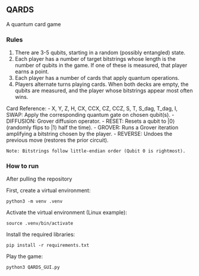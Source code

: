 ## QARDS
A quantum card game

### Rules
1. There are 3-5 qubits, starting in a random (possibly entangled) state.
2. Each player has a number of target bitstrings whose length is the number of qubits in the game.
   If one of these is measured, that player earns a point.
3. Each player has a number of cards that apply quantum operations.
4. Players alternate turns playing cards. When both decks are empty, the qubits are measured, and the player whose bitstrings appear most often wins.

Card Reference:
    - X, Y, Z, H, CX, CCX, CZ, CCZ, S, T, S_dag, T_dag, I, SWAP:
      Apply the corresponding quantum gate on chosen qubit(s).
    - DIFFUSION: Grover diffusion operator.
    - RESET: Resets a qubit to |0⟩ (randomly flips to |1⟩ half the time).
    - GROVER: Runs a Grover iteration amplifying a bitstring chosen by the player.
    - REVERSE: Undoes the previous move (restores the prior circuit).

    Note: Bitstrings follow little-endian order (Qubit 0 is rightmost).

### How to run
After pulling the repository

First, create a virtual environment:

```
python3 -m venv .venv
```

Activate the virtual environment (Linux example):

```
source .venv/bin/activate
```

Install the required libraries:

```
pip install -r requirements.txt
```

Play the game:

```
python3 QARDS_GUI.py
```